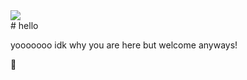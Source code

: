 <div id="center">
    <a href="https://discord.gg/uzCXPnyfKA"><img src="https://img.shields.io/discord/927534103107084348?color=blue&label=Discord&logo=Discord&logoColor=blue"></img></a>
</div>  
# hello  

yooooooo idk why you are here but welcome anyways!    

🐶
